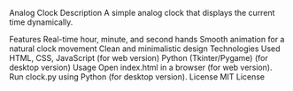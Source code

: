 Analog Clock
Description
A simple analog clock that displays the current time dynamically.

Features
Real-time hour, minute, and second hands
Smooth animation for a natural clock movement
Clean and minimalistic design
Technologies Used
HTML, CSS, JavaScript (for web version)
Python (Tkinter/Pygame) (for desktop version)
Usage
Open index.html in a browser (for web version).
Run clock.py using Python (for desktop version).
License
MIT License
